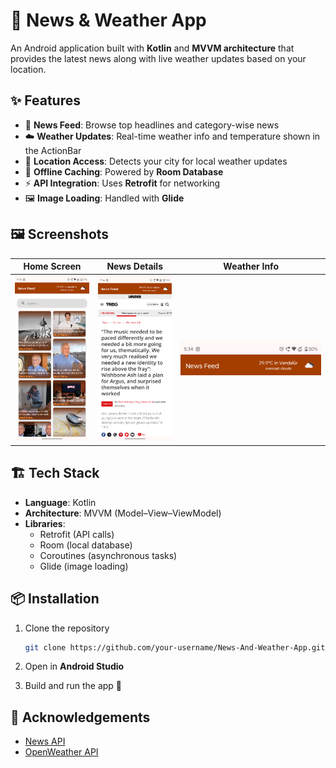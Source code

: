 # 📰 News & Weather App  

An Android application built with **Kotlin** and **MVVM architecture** that provides the latest news along with live weather updates based on your location.  

## ✨ Features  
- 📡 **News Feed**: Browse top headlines and category-wise news  
- ☁️ **Weather Updates**: Real-time weather info and temperature shown in the ActionBar  
- 📍 **Location Access**: Detects your city for local weather updates  
- 💾 **Offline Caching**: Powered by **Room Database**  
- ⚡ **API Integration**: Uses **Retrofit** for networking  
- 🖼️ **Image Loading**: Handled with **Glide**  

## 🖼️ Screenshots  

| Home Screen | News Details | Weather Info |  
|-------------|--------------|--------------|  
| ![Home](./screenshots/NewsList.png) | ![Details](./screenshots/NewsDetail.png) | ![Weather](./screenshots/Weather.png) |  


## 🏗️ Tech Stack  
- **Language**: Kotlin  
- **Architecture**: MVVM (Model–View–ViewModel)  
- **Libraries**:  
  - Retrofit (API calls)  
  - Room (local database)  
  - Coroutines (asynchronous tasks)  
  - Glide (image loading)  

## 📦 Installation  
1. Clone the repository  
   ```bash
   git clone https://github.com/your-username/News-And-Weather-App.git
   ```  

2. Open in **Android Studio**  

3. Build and run the app 🚀  

## 🙌 Acknowledgements  
- [News API](https://newsapi.org/)  
- [OpenWeather API](https://openweathermap.org/)  
